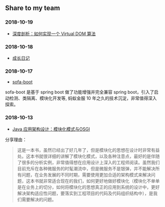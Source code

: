 
## Share to my team

### 2018-10-19

- [深度剖析：如何实现一个 Virtual DOM 算法](https://github.com/livoras/blog/issues/13)

### 2018-10-18

- [成长日记](https://mp.weixin.qq.com/s/KRjKlDEHJWcK1-oXf2k_8A)

### 2018-10-17

- [sofa-boot](https://github.com/alipay/sofa-boot)

sofa-boot 是基于 spring boot 做了功能增强并完全兼容 spring boot，引入了启动检测、类隔离、模块化开发等, 蚂蚁金服 10 年之久的技术沉淀，非常值得深入探索。

### 2018-10-13

- [Java 应用架构设计：模块化模式与OSGI](https://pan.baidu.com/s/13KtO6WTgrzq_eIEeorZziQ)

分享理由：

> 这是一本书，虽然已经出了好几年了，但是模块化的思想在设计时非常有益处。这本书就很详细的讲解了模块化模式，以及各种注意点，最好的是伴随了很多的分析实例，非常值得想在应用设计上深入的工程师阅读。虽然我们目前充斥在各种微服务的时髦潮流中，但是微服务不是银弹，并不能解决所有问题，在业务发展的不同时期，需要使用更加合适的架构模式来解决问题，这本书就非常适合现在的我们，如何更好地做好模块化（模块化不单单是在业务上的切分，如何将模块化的思想真正的应用到系统的设计中，更好解决架构适应性问题，要落实到工程项目的代码及代码组织结构中），是我们需要解决的问题。
